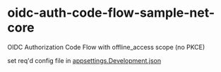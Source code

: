 # oidc-auth-code-flow-sample-net-core
OIDC Authorization Code Flow with offline_access scope (no PKCE)

set req'd config file in [appsettings.Development.json](src/appsettings.Development.json)
